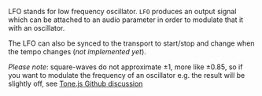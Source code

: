 LFO stands for low frequency oscillator. `LFO` produces an output signal which can be attached to an audio parameter in order to modulate that it with an oscillator.  

The LFO can also be synced to the transport to start/stop and change when the tempo changes (*not implemented yet*).

*Please note*: square-waves do not approximate ±1, more like ±0.85, so if you want to modulate the frequency of an oscillator e.g. the result will be slightly off, see [Tone.js Github discussion](https://github.com/Tonejs/Tone.js/issues/125)